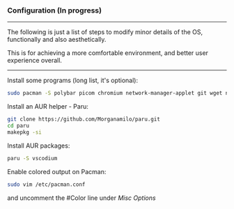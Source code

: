 ### Configuration (In progress)
---

The following is just a list of steps to modify minor details of the OS, functionally and also aesthetically.

This is for achieving a more comfortable environment, and better user experience overall.

---

Install some programs (long list, it's optional):

```sh
sudo pacman -S polybar picom chromium network-manager-applet git wget neofetch rofi nitrogen htop discord man-db ttf-font-awesome network-manager-applet powertop alacritty mpv zsh zsh-completions bluez bluez-utils blueman pulseaudio-bluetooth
```

Install an AUR helper - Paru:

```sh
git clone https://github.com/Morganamilo/paru.git
cd paru
makepkg -si
```

Install AUR packages:

```sh
paru -S vscodium
```

Enable colored output on Pacman:

```sh
sudo vim /etc/pacman.conf
```

and uncomment the #Color line under *Misc Options*